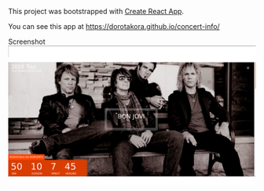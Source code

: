 This project was bootstrapped with [Create React App](https://github.com/facebook/create-react-app).

You can see this app at https://dorotakora.github.io/concert-info/

Screenshot
![concert-info](https://github.com/dorotakora/concert-info/raw/master/bjzrzut.png)
